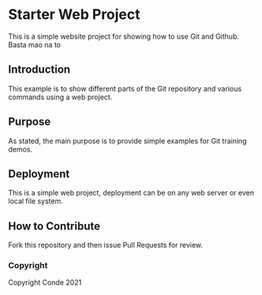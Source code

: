 # Starter Web Project

This is a simple website project for showing how to use Git and Github. Basta mao na to

## Introduction

This example is to show different parts of the Git repository and various commands using a web project.

## Purpose

As stated, the main purpose is to provide simple examples for Git training demos.

## Deployment

This is a simple web project, deployment can be on any web server or even local file system.

## How to Contribute

Fork this repository and then issue Pull Requests for review.

### Copyright

Copyright Conde 2021